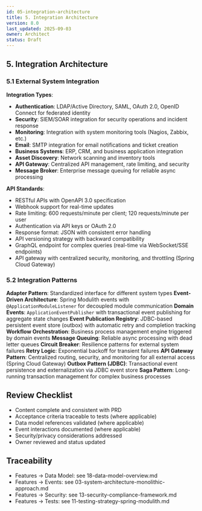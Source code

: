 ```yaml
---
id: 05-integration-architecture
title: 5. Integration Architecture
version: 8.0
last_updated: 2025-09-03
owner: Architect
status: Draft
---
```


## 5. Integration Architecture

### 5.1 External System Integration

**Integration Types**:
- **Authentication**: LDAP/Active Directory, SAML, OAuth 2.0, OpenID Connect for federated identity
- **Security**: SIEM/SOAR integration for security operations and incident response
- **Monitoring**: Integration with system monitoring tools (Nagios, Zabbix, etc.)
- **Email**: SMTP integration for email notifications and ticket creation
- **Business Systems**: ERP, CRM, and business application integration
- **Asset Discovery**: Network scanning and inventory tools
- **API Gateway**: Centralized API management, rate limiting, and security
- **Message Broker**: Enterprise message queuing for reliable async processing

**API Standards**:
- RESTful APIs with OpenAPI 3.0 specification
- Webhook support for real-time updates
- Rate limiting: 600 requests/minute per client; 120 requests/minute per user
- Authentication via API keys or OAuth 2.0
- Response format: JSON with consistent error handling
- API versioning strategy with backward compatibility
- GraphQL endpoint for complex queries (real-time via WebSocket/SSE endpoints)
- API gateway with centralized security, monitoring, and throttling (Spring Cloud Gateway)

### 5.2 Integration Patterns

**Adapter Pattern**: Standardized interface for different system types
**Event-Driven Architecture**: Spring Modulith events with `@ApplicationModuleListener` for decoupled module communication
**Domain Events**: `ApplicationEventPublisher` with transactional event publishing for aggregate state changes
**Event Publication Registry**: JDBC-based persistent event store (outbox) with automatic retry and completion tracking
**Workflow Orchestration**: Business process management engine triggered by domain events
**Message Queuing**: Reliable async processing with dead letter queues
**Circuit Breaker**: Resilience patterns for external system failures
**Retry Logic**: Exponential backoff for transient failures
**API Gateway Pattern**: Centralized routing, security, and monitoring for all external access (Spring Cloud Gateway)
**Outbox Pattern (JDBC)**: Transactional event persistence and externalization via JDBC event store
**Saga Pattern**: Long-running transaction management for complex business processes


## Review Checklist
- Content complete and consistent with PRD
- Acceptance criteria traceable to tests (where applicable)
- Data model references validated (where applicable)
- Event interactions documented (where applicable)
- Security/privacy considerations addressed
- Owner reviewed and status updated

## Traceability
- Features → Data Model: see 18-data-model-overview.md
- Features → Events: see 03-system-architecture-monolithic-approach.md
- Features → Security: see 13-security-compliance-framework.md
- Features → Tests: see 11-testing-strategy-spring-modulith.md
